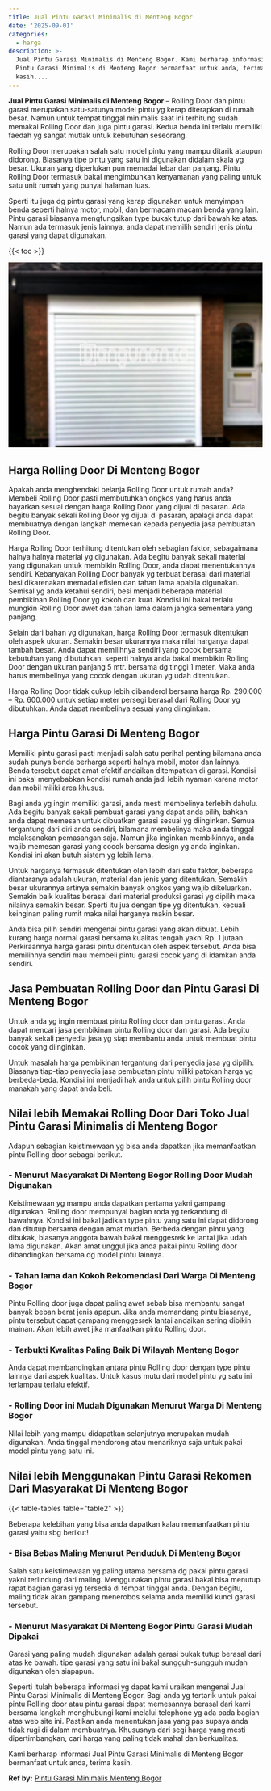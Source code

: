 ```yaml
---
title: Jual Pintu Garasi Minimalis di Menteng Bogor
date: '2025-09-01'
categories:
  - harga
description: >-
  Jual Pintu Garasi Minimalis di Menteng Bogor. Kami berharap informasi Jual
  Pintu Garasi Minimalis di Menteng Bogor bermanfaat untuk anda, terima
  kasih....
---
```


**Jual Pintu Garasi Minimalis di Menteng Bogor** – Rolling Door dan pintu garasi merupakan satu-satunya model pintu yg kerap diterapkan di rumah besar. Namun untuk tempat tinggal minimalis saat ini terhitung sudah memakai Rolling Door dan juga pintu garasi. Kedua benda ini terlalu memiliki faedah yg sangat mutlak untuk kebutuhan seseorang.

Rolling Door merupakan salah satu model pintu yang mampu ditarik ataupun didorong. Biasanya tipe pintu yang satu ini digunakan didalam skala yg besar. Ukuran yang diperlukan pun memadai lebar dan panjang. Pintu Rolling Door termasuk bakal mengimbuhkan kenyamanan yang paling untuk satu unit rumah yang punyai halaman luas.

Sperti itu juga dg pintu garasi yang kerap digunakan untuk menyimpan benda seperti halnya motor, mobil, dan bermacam macam benda yang lain. Pintu garasi biasanya mengfungsikan type bukak tutup dari bawah ke atas. Namun ada termasuk jenis lainnya, anda dapat memilih sendiri jenis pintu garasi yang dapat digunakan.

{{< toc >}}

![Jual Pintu Garasi Minimalis di Menteng Bogor](/images/pintu-garasi-69.png)

## Harga Rolling Door Di Menteng Bogor

Apakah anda menghendaki belanja Rolling Door untuk rumah anda? Membeli Rolling Door pasti membutuhkan ongkos yang harus anda bayarkan sesuai dengan harga Rolling Door yang dijual di pasaran. Ada begitu banyak sekali Rolling Door yg dijual di pasaran, apalagi anda dapat membuatnya dengan langkah memesan kepada penyedia jasa pembuatan Rolling Door.

Harga Rolling Door terhitung ditentukan oleh sebagian faktor, sebagaimana halnya halnya material yg digunakan. Ada begitu banyak sekali material yang digunakan untuk membikin Rolling Door, anda dapat menentukannya sendiri. Kebanyakan Rolling Door banyak yg terbuat berasal dari material besi dikarenakan memadai efisien dan tahan lama apabila digunakan. Semisal yg anda ketahui sendiri, besi menjadi beberapa material pembikinan Rolling Door yg kokoh dan kuat. Kondisi ini bakal terlalu mungkin Rolling Door awet dan tahan lama dalam jangka sementara yang panjang.

Selain dari bahan yg digunakan, harga Rolling Door termasuk ditentukan oleh aspek ukuran. Semakin besar ukurannya maka nilai harganya dapat tambah besar. Anda dapat memilihnya sendiri yang cocok bersama kebutuhan yang dibutuhkan. seperti halnya anda bakal membikin Rolling Door dengan ukuran panjang 5 mtr. bersama dg tinggi 1 meter. Maka anda harus membelinya yang cocok dengan ukuran yg udah ditentukan.

Harga Rolling Door tidak cukup lebih dibanderol bersama harga Rp. 290.000 – Rp. 600.000 untuk setiap meter persegi berasal dari Rolling Door yg dibutuhkan. Anda dapat membelinya sesuai yang diinginkan.

## Harga Pintu Garasi Di Menteng Bogor

Memiliki pintu garasi pasti menjadi salah satu perihal penting bilamana anda sudah punya benda berharga seperti halnya mobil, motor dan lainnya. Benda tersebut dapat amat efektif andaikan ditempatkan di garasi. Kondisi ini bakal menyebabkan kondisi rumah anda jadi lebih nyaman karena motor dan mobil miliki area khusus.

Bagi anda yg ingin memiliki garasi, anda mesti membelinya terlebih dahulu. Ada begitu banyak sekali pembuat garasi yang dapat anda pilih, bahkan anda dapat memesan untuk dibuatkan garasi sesuai yg diinginkan. Semua tergantung dari diri anda sendiri, bilamana membelinya maka anda tinggal melaksanakan pemasangan saja. Namun jika inginkan membikinnya, anda wajib memesan garasi yang cocok bersama design yg anda inginkan. Kondisi ini akan butuh sistem yg lebih lama.

Untuk harganya termasuk ditentukan oleh lebih dari satu faktor, beberapa diantaranya adalah ukuran, material dan jenis yang ditentukan. Semakin besar ukurannya artinya semakin banyak ongkos yang wajib dikeluarkan. Semakin baik kualitas berasal dari material produksi garasi yg dipilih maka nilainya semakin besar. Sperti itu jua dengan tipe yg ditentukan, kecuali keinginan paling rumit maka nilai harganya makin besar.

Anda bisa pilih sendiri mengenai pintu garasi yang akan dibuat. Lebih kurang harga normal garasi bersama kualitas tengah yakni Rp. 1 jutaan. Perkiraannya harga garasi pintu ditentukan oleh aspek tersebut. Anda bisa memilihnya sendiri mau membeli pintu garasi cocok yang di idamkan anda sendiri.

## Jasa Pembuatan Rolling Door dan Pintu Garasi Di Menteng Bogor

Untuk anda yg ingin membuat pintu Rolling door dan pintu garasi. Anda dapat mencari jasa pembikinan pintu Rolling door dan garasi. Ada begitu banyak sekali penyedia jasa yg siap membantu anda untuk membuat pintu cocok yang diinginkan.

Untuk masalah harga pembikinan tergantung dari penyedia jasa yg dipilih. Biasanya tiap-tiap penyedia jasa pembuatan pintu miliki patokan harga yg berbeda-beda. Kondisi ini menjadi hak anda untuk pilih pintu Rolling door manakah yang dapat anda beli.

## Nilai lebih Memakai Rolling Door Dari Toko Jual Pintu Garasi Minimalis di Menteng Bogor

Adapun sebagian keistimewaan yg bisa anda dapatkan jika memanfaatkan pintu Rolling door sebagai berikut.

### \- Menurut Masyarakat Di Menteng Bogor Rolling Door Mudah Digunakan

Keistimewaan yg mampu anda dapatkan pertama yakni gampang digunakan. Rolling door mempunyai bagian roda yg terkandung di bawahnya. Kondisi ini bakal jadikan type pintu yang satu ini dapat didorong dan ditutup bersama dengan amat mudah. Berbeda dengan pintu yang dibukak, biasanya anggota bawah bakal menggesrek ke lantai jika udah lama digunakan. Akan amat unggul jika anda pakai pintu Rolling door dibandingkan bersama dg model pintu lainnya.

### \- Tahan lama dan Kokoh Rekomendasi Dari Warga Di Menteng Bogor

Pintu Rolling door juga dapat paling awet sebab bisa membantu sangat banyak beban berat jenis apapun. Jika anda memandang pintu biasanya, pintu tersebut dapat gampang menggesrek lantai andaikan sering dibikin mainan. Akan lebih awet jika manfaatkan pintu Rolling door.

### \- Terbukti Kwalitas Paling Baik Di Wilayah Menteng Bogor

Anda dapat membandingkan antara pintu Rolling door dengan type pintu lainnya dari aspek kualitas. Untuk kasus mutu dari model pintu yg satu ini terlampau terlalu efektif.

### \- Rolling Door ini Mudah Digunakan Menurut Warga Di Menteng Bogor

Nilai lebih yang mampu didapatkan selanjutnya merupakan mudah digunakan. Anda tinggal mendorong atau menariknya saja untuk pakai model pintu yang satu ini.

## Nilai lebih Menggunakan Pintu Garasi Rekomen Dari Masyarakat Di Menteng Bogor

{{< table-tables table="table2" >}}

Beberapa kelebihan yang bisa anda dapatkan kalau memanfaatkan pintu garasi yaitu sbg berikut!

### \- Bisa Bebas Maling Menurut Penduduk Di Menteng Bogor

Salah satu keistimewaan yg paling utama bersama dg pakai pintu garasi yakni terlindung dari maling. Menggunakan pintu garasi bakal bisa menutup rapat bagian garasi yg tersedia di tempat tinggal anda. Dengan begitu, maling tidak akan gampang menerobos selama anda memiliki kunci garasi tersebut.

### \- Menurut Masyarakat Di Menteng Bogor Pintu Garasi Mudah Dipakai

Garasi yang paling mudah digunakan adalah garasi bukak tutup berasal dari atas ke bawah. tipe garasi yang satu ini bakal sungguh-sungguh mudah digunakan oleh siapapun.

Seperti itulah beberapa informasi yg dapat kami uraikan mengenai Jual Pintu Garasi Minimalis di Menteng Bogor. Bagi anda yg tertarik untuk pakai pintu Rolling door atau pintu garasi dapat memesannya berasal dari kami bersama langkah menghubungi kami melalui telephone yg ada pada bagian atas web site ini. Pastikan anda menentukan jasa yang pas supaya anda tidak rugi di dalam membuatnya. Khususnya dari segi harga yang mesti dipertimbangkan, cari harga yang paling tidak mahal dan berkualitas.

Kami berharap informasi Jual Pintu Garasi Minimalis di Menteng Bogor bermanfaat untuk anda, terima kasih.

**Ref by:** [Pintu Garasi Minimalis Menteng Bogor](https://id.wikipedia.org/wiki/Pintu)
